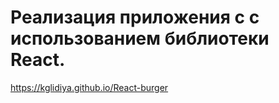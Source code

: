 # Реализация приложения с с использованием библиотеки React.
https://kglidiya.github.io/React-burger
